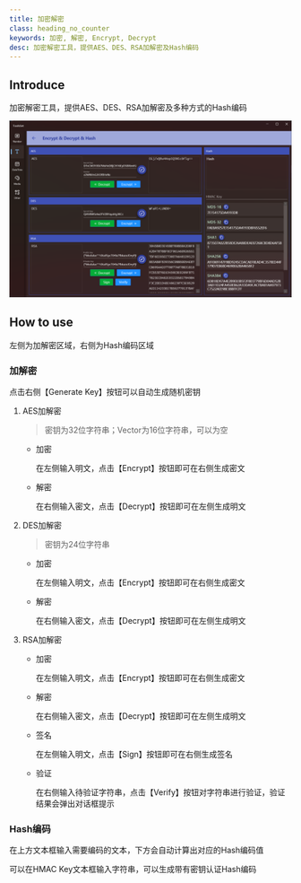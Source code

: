 ```yaml
---
title: 加密解密
class: heading_no_counter
keywords: 加密, 解密, Encrypt, Decrypt
desc: 加密解密工具，提供AES、DES、RSA加解密及Hash编码
---
```


## Introduce

加密解密工具，提供AES、DES、RSA加解密及多种方式的Hash编码

![](../../assets/images/ToolsSet/TSTEncrypt.png)

## How to use

左侧为加解密区域，右侧为Hash编码区域

### 加解密

点击右侧【Generate Key】按钮可以自动生成随机密钥
1. AES加解密
  
   > 密钥为32位字符串；Vector为16位字符串，可以为空

   * 加密

     在左侧输入明文，点击【Encrypt】按钮即可在右侧生成密文

   * 解密

     在右侧输入密文，点击【Decrypt】按钮即可在左侧生成明文
  
2. DES加解密
    > 密钥为24位字符串

    * 加密

      在左侧输入明文，点击【Encrypt】按钮即可在右侧生成密文

    * 解密

      在右侧输入密文，点击【Decrypt】按钮即可在左侧生成明文

3. RSA加解密
   * 加密

     在左侧输入明文，点击【Encrypt】按钮即可在右侧生成密文

   * 解密

     在右侧输入密文，点击【Decrypt】按钮即可在左侧生成明文

   * 签名

     在左侧输入明文，点击【Sign】按钮即可在右侧生成签名

   * 验证

     在右侧输入待验证字符串，点击【Verify】按钮对字符串进行验证，验证结果会弹出对话框提示

### Hash编码

在上方文本框输入需要编码的文本，下方会自动计算出对应的Hash编码值

可以在HMAC Key文本框输入字符串，可以生成带有密钥认证Hash编码